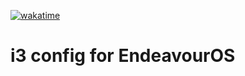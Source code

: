 [![wakatime](https://wakatime.com/badge/github/thederpykrafter/endeavour-i3.svg)](https://wakatime.com/badge/github/thederpykrafter/endeavour-i3)
# i3 config for EndeavourOS
